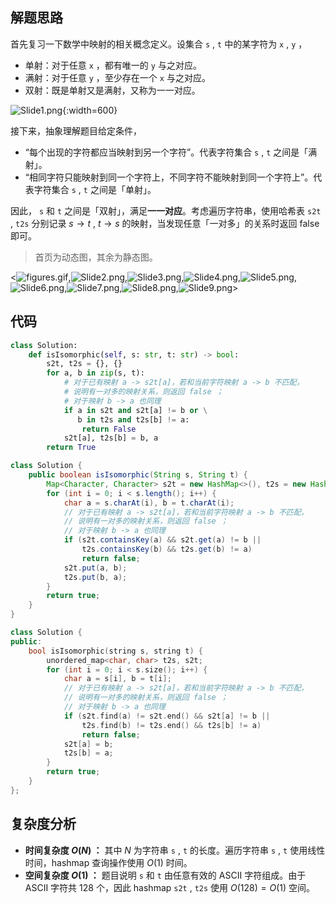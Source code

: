 ## 解题思路

首先复习一下数学中映射的相关概念定义。设集合 `s` , `t` 中的某字符为 `x` , `y` ，

- 单射：对于任意 `x` ，都有唯一的 `y` 与之对应。
- 满射：对于任意 `y` ，至少存在一个 `x` 与之对应。
- 双射：既是单射又是满射，又称为一一对应。

![Slide1.png](https://pic.leetcode-cn.com/1656945936-BsSBMu-Slide1.png){:width=600}

接下来，抽象理解题目给定条件，

- “每个出现的字符都应当映射到另一个字符”。代表字符集合 `s` , `t` 之间是「满射」。
- “相同字符只能映射到同一个字符上，不同字符不能映射到同一个字符上”。代表字符集合 `s` , `t` 之间是「单射」。

因此， `s` 和 `t` 之间是「双射」，满足**一一对应**。考虑遍历字符串，使用哈希表 `s2t` , `t2s` 分别记录 $s \rightarrow t$ , $t \rightarrow s$ 的映射，当发现任意「一对多」的关系时返回 false 即可。

> 首页为动态图，其余为静态图。

<![figures.gif](https://pic.leetcode-cn.com/1656946175-rhEujv-figures.gif),![Slide2.png](https://pic.leetcode-cn.com/1656945956-GWOmgW-Slide2.png),![Slide3.png](https://pic.leetcode-cn.com/1656945956-KAShFK-Slide3.png),![Slide4.png](https://pic.leetcode-cn.com/1656945956-riGkIs-Slide4.png),![Slide5.png](https://pic.leetcode-cn.com/1656945956-uzdVpp-Slide5.png),![Slide6.png](https://pic.leetcode-cn.com/1656945956-WrrFGR-Slide6.png),![Slide7.png](https://pic.leetcode-cn.com/1656945956-olRMWK-Slide7.png),![Slide8.png](https://pic.leetcode-cn.com/1656945956-GITAQd-Slide8.png),![Slide9.png](https://pic.leetcode-cn.com/1656945956-XZZnsW-Slide9.png)>

## 代码

```Python []
class Solution:
    def isIsomorphic(self, s: str, t: str) -> bool:
        s2t, t2s = {}, {}
        for a, b in zip(s, t):
            # 对于已有映射 a -> s2t[a]，若和当前字符映射 a -> b 不匹配，
            # 说明有一对多的映射关系，则返回 false ；
            # 对于映射 b -> a 也同理
            if a in s2t and s2t[a] != b or \
               b in t2s and t2s[b] != a:
                return False
            s2t[a], t2s[b] = b, a
        return True
```

```Java []
class Solution {
    public boolean isIsomorphic(String s, String t) {
        Map<Character, Character> s2t = new HashMap<>(), t2s = new HashMap<>();
        for (int i = 0; i < s.length(); i++) {
            char a = s.charAt(i), b = t.charAt(i);
            // 对于已有映射 a -> s2t[a]，若和当前字符映射 a -> b 不匹配，
            // 说明有一对多的映射关系，则返回 false ；
            // 对于映射 b -> a 也同理
            if (s2t.containsKey(a) && s2t.get(a) != b || 
                t2s.containsKey(b) && t2s.get(b) != a)
                return false;
            s2t.put(a, b);
            t2s.put(b, a);
        }
        return true;
    }
}
```

```C++ []
class Solution {
public:
    bool isIsomorphic(string s, string t) {
        unordered_map<char, char> t2s, s2t;
        for (int i = 0; i < s.size(); i++) {
            char a = s[i], b = t[i];
            // 对于已有映射 a -> s2t[a]，若和当前字符映射 a -> b 不匹配，
            // 说明有一对多的映射关系，则返回 false ；
            // 对于映射 b -> a 也同理
            if (s2t.find(a) != s2t.end() && s2t[a] != b || 
                t2s.find(b) != t2s.end() && t2s[b] != a)
                return false;
            s2t[a] = b;
            t2s[b] = a;
        }
        return true;
    }
};
```

## 复杂度分析

- **时间复杂度 $O(N)$ ：** 其中 $N$ 为字符串 `s` , `t` 的长度。遍历字符串 `s` , `t` 使用线性时间，hashmap 查询操作使用 $O(1)$ 时间。
- **空间复杂度 $O(1)$ ：** 题目说明 `s` 和 `t` 由任意有效的 ASCII 字符组成。由于 ASCII 字符共 128 个，因此 hashmap `s2t` , `t2s` 使用 $O(128) = O(1)$ 空间。
